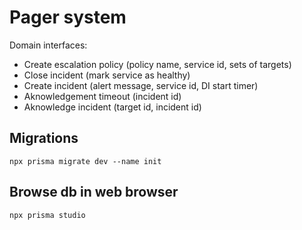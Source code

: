 # Pager system

Domain interfaces:

- Create escalation policy (policy name, service id, sets of targets)
- Close incident (mark service as healthy)
- Create incident (alert message, service id, DI start timer)
- Aknowledgement timeout (incident id)
- Aknowledge incident (target id, incident id)

## Migrations

`npx prisma migrate dev --name init`

## Browse db in web browser

`npx prisma studio`
